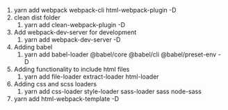 1. yarn add webpack webpack-cli html-webpack-plugin -D
2. clean dist folder
   1. yarn add clean-webpack-plugin -D
3. Add webpack-dev-server for development
   1. yarn add webpack-dev-server -D
4. Adding babel
   1. yarn add babel-loader @babel/core @babel/cli @babel/preset-env -D
5. Adding functionality to include html files
   1. yarn add file-loader extract-loader html-loader
6. Adding css and scss loaders
   1. yarn add css-loader style-loader sass-loader sass node-sass
7. yarn add html-webpack-template -D

